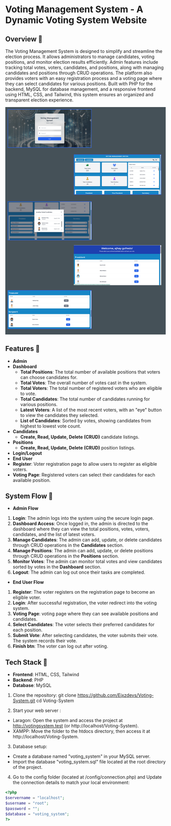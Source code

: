 # Voting Management System - A Dynamic Voting System Website

## Overview 📌
The Voting Management System is designed to simplify and streamline the election process. It allows administrators to manage candidates, voting positions, and monitor election results efficiently. Admin features include tracking total votes, voters, candidates, and positions, along with managing candidates and positions through CRUD operations. The platform also provides voters with an easy registration process and a voting page where they can select candidates for various positions. Built with PHP for the backend, MySQL for database management, and a responsive frontend using HTML, CSS, and Tailwind, this system ensures an organized and transparent election experience.

![Logo](Overview.png)

## Features 📌
 - **Admin**
  - **Dashboard**
    - **Total Positions**: The total number of available positions that voters can choose candidates for.
    - **Total Votes**: The overall number of votes cast in the system.
    - **Total Voters**: The total number of registered voters who are eligible to vote.
    - **Total Candidates**: The total number of candidates running for various positions.
    - **Latest Voters**: A list of the most recent voters, with an "eye" button to view the candidates they selected.
    - **List of Candidates**: Sorted by votes, showing candidates from highest to lowest vote count.
  - **Candidates**
    - **Create, Read, Update, Delete (CRUD)** candidate listings.
  - **Positions**
    - **Create, Read, Update, Delete (CRUD)** position listings.
 - **Login/Logout**
 - **End User**
  - **Register**: Voter registration page to allow users to register as eligible voters.
  - **Voting Page**: Registered voters can select their candidates for each available position.

## System Flow 📌
 - **Admin Flow**
  1. **Login**: The admin logs into the system using the secure login page.
  2. **Dashboard Access**: Once logged in, the admin is directed to the dashboard where they can view the total positions, votes, voters, candidates, and the list of latest voters.
  3. **Manage Candidates**: The admin can add, update, or delete candidates through CRUD operations in the **Candidates** section.
  4. **Manage Positions**: The admin can add, update, or delete positions through CRUD operations in the **Positions** section.
  5. **Monitor Votes**: The admin can monitor total votes and view candidates sorted by votes in the **Dashboard** section.
  6. **Logout**: The admin can log out once their tasks are completed.

 - **End User Flow**
  1. **Register**: The voter registers on the registration page to become an eligible voter.
  2. **Login**: After successful registration, the voter redirect into the voting system.
  3. **Voting Page**: voting page where they can see available positions and candidates.
  4. **Select Candidates**: The voter selects their preferred candidates for each position.
  5. **Submit Vote**: After selecting candidates, the voter submits their vote. The system records their vote.
  6. **Finish btn**: The voter can log out after voting.

## Tech Stack 📌
 - **Frontend**: HTML, CSS, Tailwind
 - **Backend**: PHP
 - **Database**: MySQL

1. Clone the repository:
git clone https://github.com/Ejxzdevs/Voting-System.git
cd Voting-System

2. Start your web server :
 - Laragon: Open the system and access the project at http://votingsystem.test (or http://localhost/Voting-System).
 - XAMPP: Move the folder to the htdocs directory, then access it at http://localhost/Voting-System.

3. Database setup:
 - Create a database named "voting_system" in your MySQL server.
 - Import the database "voting_system.sql" file located at the root directory of the project.

4. Go to the config folder (located at /config/connection.php) and Update the connection details to match your local environment:
  ```php
  <?php
  $servername = "localhost";
  $username = "root";
  $password = "";
  $database = "voting_system";
  ?>